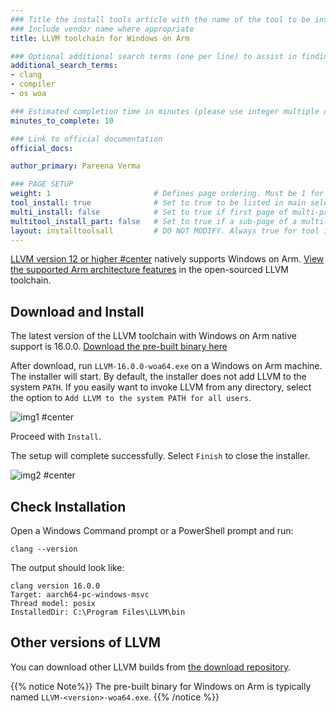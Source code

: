 ```yaml
---
### Title the install tools article with the name of the tool to be installed
### Include vendor name where appropriate
title: LLVM toolchain for Windows on Arm

### Optional additional search terms (one per line) to assist in finding the article
additional_search_terms:
- clang
- compiler
- os woa

### Estimated completion time in minutes (please use integer multiple of 5)
minutes_to_complete: 10

### Link to official documentation
official_docs: 

author_primary: Pareena Verma

### PAGE SETUP
weight: 1                       # Defines page ordering. Must be 1 for first (or only) page.
tool_install: true              # Set to true to be listed in main selection page, else false
multi_install: false            # Set to true if first page of multi-page article, else false
multitool_install_part: false   # Set to true if a sub-page of a multi-page article, else false
layout: installtoolsall         # DO NOT MODIFY. Always true for tool install articles
---
```


[LLVM version 12 or higher #center](https://llvm.org/) natively supports Windows on Arm. [View the supported Arm architecture features](https://developer.arm.com/Tools%20and%20Software/LLVM%20Toolchain#Supported-Devices) in the open-sourced LLVM toolchain.

## Download and Install
The latest version of the LLVM toolchain with Windows on Arm native support is 16.0.0. [Download the pre-built binary here](https://github.com/llvm/llvm-project/releases/download/llvmorg-16.0.0/LLVM-16.0.0-woa64.exe)

After download, run `LLVM-16.0.0-woa64.exe` on a Windows on Arm machine. The installer will start. By default, the installer does not add LLVM to the system `PATH`. If you easily want to invoke LLVM from any directory, select the option to `Add LLVM to the system PATH for all users`.

![img1 #center](/install-guides/_images/llvm-setup.png)

Proceed with `Install`. 

The setup will complete successfully. Select `Finish` to close the installer.

![img2 #center](/install-guides/_images/llvm-finish.png)

## Check Installation

Open a Windows Command prompt or a PowerShell prompt and run:

```console
clang --version
```
The output should look like:

```output
clang version 16.0.0
Target: aarch64-pc-windows-msvc
Thread model: posix
InstalledDir: C:\Program Files\LLVM\bin
```
 
## Other versions of LLVM

You can download other LLVM builds from [the download repository](https://releases.llvm.org/download.html).

{{% notice Note%}}
The pre-built binary for Windows on Arm is typically named `LLVM-<version>-woa64.exe`.
{{% /notice %}}
